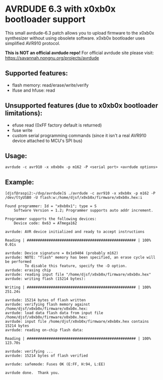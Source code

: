 # AVRDUDE 6.3 with x0xb0x bootloader support

This small avrdude-6.3 patch allows you to upload firmware to the x0xb0x
synthesizer without using obsolete software. x0xb0x bootloader uses
simplified AVR910 protocol.

**This is NOT an official avrdude repo!**
For official avrdude site please visit:
https://savannah.nongnu.org/projects/avrdude

## Supported features:

* flash memory: read/erase/write/verify
* lfuse and hfuse: read

## Unsupported features (due to x0xb0x bootloader limitations):

* efuse read (0xFF factory default is returned)
* fuse write
* custom serial programming commands (since it isn't a real AVR910 device attached to MCU's SPI bus)

## Usage:

```
avrdude -c avr910 -x x0xb0x -p m162 -P <serial port> <avrdude options>
```

## Example:

```
[djsf@raspi2:~/dvp/avrdude]$ ./avrdude -c avr910 -x x0xb0x -p m162 -P /dev/ttyUSB0 -U flash:w:/home/djsf/x0xb0x/firmware/x0xb0x.hex:i

Found programmer: Id = "x0xb0x1"; type = S
    Software Version = 1.2; Programmer supports auto addr increment.

Programmer supports the following devices:
    Device code: 0x63 = ATmega162

avrdude: AVR device initialized and ready to accept instructions

Reading | ################################################## | 100% 0.01s

avrdude: Device signature = 0x1e9404 (probably m162)
avrdude: NOTE: "flash" memory has been specified, an erase cycle will be performed
         To disable this feature, specify the -D option.
avrdude: erasing chip
avrdude: reading input file "/home/djsf/x0xb0x/firmware/x0xb0x.hex"
avrdude: writing flash (15214 bytes):

Writing | ################################################## | 100% 251.24s

avrdude: 15214 bytes of flash written
avrdude: verifying flash memory against /home/djsf/x0xb0x/firmware/x0xb0x.hex:
avrdude: load data flash data from input file /home/djsf/x0xb0x/firmware/x0xb0x.hex:
avrdude: input file /home/djsf/x0xb0x/firmware/x0xb0x.hex contains 15214 bytes
avrdude: reading on-chip flash data:

Reading | ################################################## | 100% 123.70s

avrdude: verifying ...
avrdude: 15214 bytes of flash verified

avrdude: safemode: Fuses OK (E:FF, H:94, L:EE)

avrdude done.  Thank you.
```
